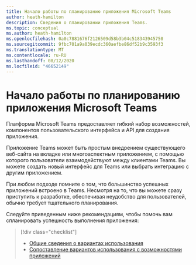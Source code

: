 ```yaml
---
title: Начало работы по планированию приложения Microsoft Teams
author: heath-hamilton
description: Сведения о планировании приложения Teams.
ms.topic: conceptual
ms.author: heath-hamilton
ms.openlocfilehash: 0a0c7881676f2126509d58b3b04c518343945750
ms.sourcegitcommit: 9fbc701a9a039ecdc360aefbe86df52b9c3593f3
ms.translationtype: MT
ms.contentlocale: ru-RU
ms.lasthandoff: 08/12/2020
ms.locfileid: "46652149"
---
```

# <a name="start-planning-your-microsoft-teams-app"></a>Начало работы по планированию приложения Microsoft Teams

Платформа Microsoft Teams предоставляет гибкий набор возможностей, компонентов пользовательского интерфейса и API для создания приложения.

Приложение Teams может быть простым внедрением существующего веб-сайта на вкладке или многоаспектным приложением, с помощью которого пользователи взаимодействуют между клиентами Teams. Вы можете создать новый интерфейс для Teams или выбрать интеграцию с другим приложением.

При любом подходе помните о том, что большинство успешных приложений встроено в Teams. Несмотря на то, что вы можете сразу приступить к разработке, обеспечивая неудобство для пользователей, обычно требует тщательного планирования.

Следуйте приведенным ниже рекомендациям, чтобы помочь вам спланировать успешность выполнения приложения:

> [!div class="checklist"]
>
> * [Общие сведения о вариантах использования](../../concepts/design/understand-use-cases.md)
> * [Сопоставление вариантов использования с возможностями приложений](../../concepts/design/map-use-cases.md)
